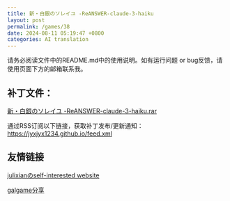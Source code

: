 ```yaml
---
title: 新・白銀のソレイユ -ReANSWER-claude-3-haiku
layout: post
permalink: /games/38
date: 2024-08-11 05:19:47 +0800
categories: AI translation
---
```



请务必阅读文件中的README.md中的使用说明。如有运行问题 or bug反馈，请使用页面下方的邮箱联系我。

## 补丁文件：

[新・白銀のソレイユ -ReANSWER-claude-3-haiku.rar](../resources/%E6%96%B0%E3%83%BB%E7%99%BD%E9%8A%80%E3%81%AE%E3%82%BD%E3%83%AC%E3%82%A4%E3%83%A6%20-ReANSWER-claude-3-haiku.rar)

 

通过RSS订阅以下链接，获取补丁发布/更新通知：https://jyxjyx1234.github.io/feed.xml

## 友情链接

[julixianのself-interested website](https://julixian-siw.worldsystem.top/) 

[galgame分享](https://t.me/galgpt)
